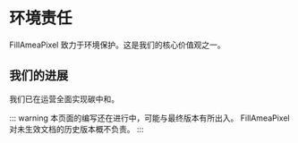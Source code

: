 # 环境责任

FillAmeaPixel 致力于环境保护。这是我们的核心价值观之一。

## 我们的进展

我们已在运营全面实现碳中和。



::: warning 
本页面的编写还在进行中，可能与最终版本有所出入。
FillAmeaPixel 对未生效文档的历史版本概不负责。
:::